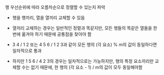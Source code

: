 행 우선순위에 따라 오름차순으로 정렬할 수 있는지 파악

- 행을 행끼리, 열을 열끼리 교체할 수 있음

- 열끼리 교체하는 경우는 일반적인 정렬과 똑같지만, 모든 행들의 똑같은 열들을 한 번에 옮겨야 하기 때문에 공통점을 찾아야 함

- 3 4 / 1 2 또는 4 5 6 / 1 2 3과 같이 모든 행의 (각 요소) % m의 값이 동일하다면 일차적으로 통과

- 하지만 1 5 6 / 4 2 3의 경우는 일차적으로는 가능하지만, 행의 특정 요소끼리만 교체할 수는 없기 때문에, 한 행의 (각 요소 - 1) / m의 값이 모두 동일해야함 